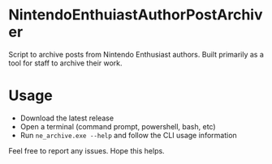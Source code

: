 # NintendoEnthuiastAuthorPostArchiver
Script to archive posts from Nintendo Enthusiast authors. Built primarily as a tool for staff to archive their work.

# Usage
- Download the latest release
- Open a terminal (command prompt, powershell, bash, etc)
- Run `ne_archive.exe --help` and follow the CLI usage information

Feel free to report any issues. Hope this helps.
